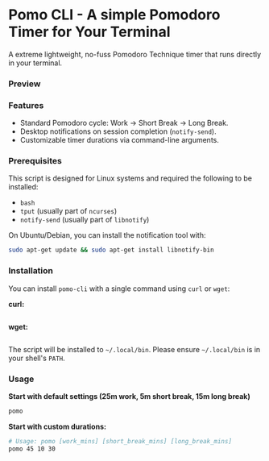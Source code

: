 # Pomo CLI - A simple Pomodoro Timer for Your Terminal

A extreme lightweight, no-fuss Pomodoro Technique timer that runs directly in your terminal.

### Preview

### Features
* Standard Pomodoro cycle: Work -> Short Break -> Long Break.
* Desktop notifications on session completion (`notify-send`).
* Customizable timer durations via command-line arguments.

### Prerequisites
This script is designed for Linux systems and required the following to be installed:

* `bash`
* `tput` (usually part of `ncurses`)
* `notify-send` (usually part of `libnotify`)

On Ubuntu/Debian, you can install the notification tool with:
```bash
sudo apt-get update && sudo apt-get install libnotify-bin
```

### Installation
You can install `pomo-cli` with a single command using `curl` or `wget`:

**curl:**
```bash
```

**wget:**
```bash
```

The script will be installed to `~/.local/bin`. Please ensure `~/.local/bin` is in your shell's `PATH`.

### Usage
**Start with default settings (25m work, 5m short break, 15m long break)**
```bash
pomo
```

**Start with custom durations:**
```bash
# Usage: pomo [work_mins] [short_break_mins] [long_break_mins]
pomo 45 10 30
```

